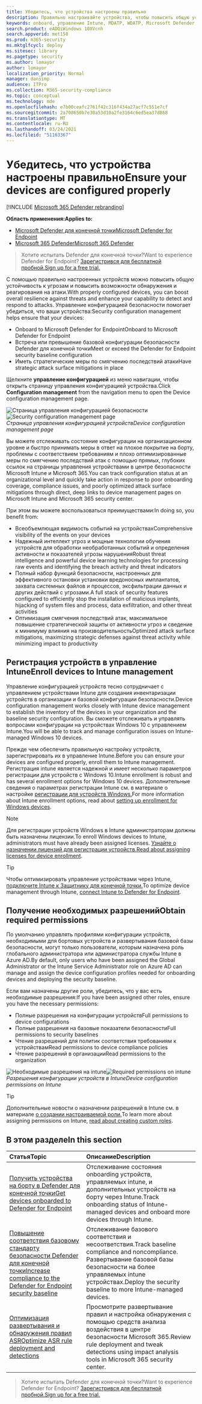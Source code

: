 ```yaml
---
title: Убедитесь, что устройства настроены правильно
description: Правильно настраивайте устройства, чтобы повысить общую устойчивость к угрозам и повысить возможности обнаружения и реагирования на атаки.
keywords: onboard, управление Intune, MDATP, WDATP, Microsoft Defender, Защитник Windows, расширенные средства защиты от угроз, уменьшение поверхности атаки, ASR, базовый уровень безопасности
search.product: eADQiWindows 10XVcnh
search.appverid: met150
ms.prod: m365-security
ms.mktglfcycl: deploy
ms.sitesec: library
ms.pagetype: security
ms.author: lomayor
author: lomayor
localization_priority: Normal
manager: dansimp
audience: ITPro
ms.collection: M365-security-compliance
ms.topic: conceptual
ms.technology: mde
ms.openlocfilehash: e7b00ceafc2761f42c316f434a27acf7c551e7cf
ms.sourcegitcommit: 2a708650b7e30a53d10a2fe3164c6ed5ea37d868
ms.translationtype: MT
ms.contentlocale: ru-RU
ms.lasthandoff: 03/24/2021
ms.locfileid: "51163367"
---
```

# <a name="ensure-your-devices-are-configured-properly"></a><span data-ttu-id="fd882-104">Убедитесь, что устройства настроены правильно</span><span class="sxs-lookup"><span data-stu-id="fd882-104">Ensure your devices are configured properly</span></span>

[!INCLUDE [Microsoft 365 Defender rebranding](../../includes/microsoft-defender.md)]

<span data-ttu-id="fd882-105">**Область применения:**</span><span class="sxs-lookup"><span data-stu-id="fd882-105">**Applies to:**</span></span>
- [<span data-ttu-id="fd882-106">Microsoft Defender для конечной точки</span><span class="sxs-lookup"><span data-stu-id="fd882-106">Microsoft Defender for Endpoint</span></span>](https://go.microsoft.com/fwlink/p/?linkid=2154037)
- [<span data-ttu-id="fd882-107">Microsoft 365 Defender</span><span class="sxs-lookup"><span data-stu-id="fd882-107">Microsoft 365 Defender</span></span>](https://go.microsoft.com/fwlink/?linkid=2118804)

><span data-ttu-id="fd882-108">Хотите испытать Defender для конечной точки?</span><span class="sxs-lookup"><span data-stu-id="fd882-108">Want to experience Defender for Endpoint?</span></span> [<span data-ttu-id="fd882-109">Зарегистрився для бесплатной пробной.</span><span class="sxs-lookup"><span data-stu-id="fd882-109">Sign up for a free trial.</span></span>](https://www.microsoft.com/microsoft-365/windows/microsoft-defender-atp?ocid=docs-wdatp-onboardconfigure-abovefoldlink)

<span data-ttu-id="fd882-110">С помощью правильно настроенных устройств можно повысить общую устойчивость к угрозам и повысить возможности обнаружения и реагирования на атаки.</span><span class="sxs-lookup"><span data-stu-id="fd882-110">With properly configured devices, you can boost overall resilience against threats and enhance your capability to detect and respond to attacks.</span></span> <span data-ttu-id="fd882-111">Управление конфигурацией безопасности помогает убедиться, что ваши устройства:</span><span class="sxs-lookup"><span data-stu-id="fd882-111">Security configuration management helps ensure that your devices:</span></span>

- <span data-ttu-id="fd882-112">Onboard to Microsoft Defender for Endpoint</span><span class="sxs-lookup"><span data-stu-id="fd882-112">Onboard to Microsoft Defender for Endpoint</span></span>
- <span data-ttu-id="fd882-113">Встреча или превышение базовой конфигурации безопасности Defender для конечной точки</span><span class="sxs-lookup"><span data-stu-id="fd882-113">Meet or exceed the Defender for Endpoint security baseline configuration</span></span>
- <span data-ttu-id="fd882-114">Иметь стратегические меры по смягчению последствий атаки</span><span class="sxs-lookup"><span data-stu-id="fd882-114">Have strategic attack surface mitigations in place</span></span>

<span data-ttu-id="fd882-115">Щелкните **управление конфигурацией** из меню навигации, чтобы открыть страницу управления конфигурацией устройства.</span><span class="sxs-lookup"><span data-stu-id="fd882-115">Click **Configuration management** from the navigation menu to open the Device configuration management page.</span></span>

<span data-ttu-id="fd882-116">![Страница управления конфигурацией безопасности](images/secconmgmt_main.png)</span><span class="sxs-lookup"><span data-stu-id="fd882-116">![Security configuration management page](images/secconmgmt_main.png)</span></span><br>
<span data-ttu-id="fd882-117">*Страница управления конфигурацией устройств*</span><span class="sxs-lookup"><span data-stu-id="fd882-117">*Device configuration management page*</span></span>

<span data-ttu-id="fd882-118">Вы можете отслеживать состояние конфигурации на организационном уровне и быстро принимать меры в ответ на плохое покрытие на борту, проблемы с соответствием требованиям и плохо оптимизированные меры по смягчению последствий атак с помощью прямых, глубоких ссылок на страницы управления устройствами в центре безопасности Microsoft Intune и Microsoft 365.</span><span class="sxs-lookup"><span data-stu-id="fd882-118">You can track configuration status at an organizational level and quickly take action in response to poor onboarding coverage, compliance issues, and poorly optimized attack surface mitigations through direct, deep links to device management pages on Microsoft Intune and Microsoft 365 security center.</span></span>

<span data-ttu-id="fd882-119">При этом вы можете воспользоваться преимуществами:</span><span class="sxs-lookup"><span data-stu-id="fd882-119">In doing so, you benefit from:</span></span>
- <span data-ttu-id="fd882-120">Всеобъемлющая видимость событий на устройствах</span><span class="sxs-lookup"><span data-stu-id="fd882-120">Comprehensive visibility of the events on your devices</span></span>
- <span data-ttu-id="fd882-121">Надежный интеллект угроз и мощные технологии обучения устройств для обработки необработанных событий и определения активности и показателей угрозы нарушения</span><span class="sxs-lookup"><span data-stu-id="fd882-121">Robust threat intelligence and powerful device learning technologies for processing raw events and identifying the breach activity and threat indicators</span></span>
- <span data-ttu-id="fd882-122">Полный набор функций безопасности, настроенных для эффективного остановки установки вредоносных имплантатов, захвата системных файлов и процессов, эксфильтрации данных и других действий с угрозами.</span><span class="sxs-lookup"><span data-stu-id="fd882-122">A full stack of security features configured to efficiently stop the installation of malicious implants, hijacking of system files and process, data exfiltration, and other threat activities</span></span>
- <span data-ttu-id="fd882-123">Оптимизация смягчения последствий атак, максимальное повышение стратегической защиты от активности угроз и сведение к минимуму влияния на производительность</span><span class="sxs-lookup"><span data-stu-id="fd882-123">Optimized attack surface mitigations, maximizing strategic defenses against threat activity while minimizing impact to productivity</span></span>

## <a name="enroll-devices-to-intune-management"></a><span data-ttu-id="fd882-124">Регистрация устройств в управление Intune</span><span class="sxs-lookup"><span data-stu-id="fd882-124">Enroll devices to Intune management</span></span>

<span data-ttu-id="fd882-125">Управление конфигурацией устройств тесно сотрудничает с управлением устройствами Intune для создания инвентаризации устройств в организации и базовой конфигурации безопасности.</span><span class="sxs-lookup"><span data-stu-id="fd882-125">Device configuration management works closely with Intune device management to establish the inventory of the devices in your organization and the baseline security configuration.</span></span> <span data-ttu-id="fd882-126">Вы сможете отслеживать и управлять вопросами конфигурации на устройствах Windows 10 с управлением Intune.</span><span class="sxs-lookup"><span data-stu-id="fd882-126">You will be able to track and manage configuration issues on Intune-managed Windows 10 devices.</span></span>

<span data-ttu-id="fd882-127">Прежде чем обеспечить правильную настройку устройств, зарегистрировать их в управление Intune.</span><span class="sxs-lookup"><span data-stu-id="fd882-127">Before you can ensure your devices are configured properly, enroll them to Intune management.</span></span> <span data-ttu-id="fd882-128">Регистрация intune является надежной и имеет несколько параметров регистрации для устройств с Windows 10.</span><span class="sxs-lookup"><span data-stu-id="fd882-128">Intune enrollment is robust and has several enrollment options for Windows 10 devices.</span></span> <span data-ttu-id="fd882-129">Дополнительные сведения о параметрах регистрации Intune см. в материале о настройке [регистрации для устройств Windows.](https://docs.microsoft.com/intune/windows-enroll)</span><span class="sxs-lookup"><span data-stu-id="fd882-129">For more information about Intune enrollment options, read about [setting up enrollment for Windows devices](https://docs.microsoft.com/intune/windows-enroll).</span></span>

>[!NOTE]
><span data-ttu-id="fd882-130">Для регистрации устройств Windows в Intune администраторам должны быть назначены лицензии.</span><span class="sxs-lookup"><span data-stu-id="fd882-130">To enroll Windows devices to Intune, administrators must have already been assigned licenses.</span></span> <span data-ttu-id="fd882-131">[Узнайте о назначении лицензий для регистрации устройств.](https://docs.microsoft.com/intune/licenses-assign)</span><span class="sxs-lookup"><span data-stu-id="fd882-131">[Read about assigning licenses for device enrollment](https://docs.microsoft.com/intune/licenses-assign).</span></span>

>[!TIP] 
><span data-ttu-id="fd882-132">Чтобы оптимизировать управление устройствами через Intune, [подключите Intune к Защитнику для конечной точки.](https://docs.microsoft.com/intune/advanced-threat-protection#enable-windows-defender-atp-in-intune)</span><span class="sxs-lookup"><span data-stu-id="fd882-132">To optimize device management through Intune, [connect Intune to Defender for Endpoint](https://docs.microsoft.com/intune/advanced-threat-protection#enable-windows-defender-atp-in-intune).</span></span>

## <a name="obtain-required-permissions"></a><span data-ttu-id="fd882-133">Получение необходимых разрешений</span><span class="sxs-lookup"><span data-stu-id="fd882-133">Obtain required permissions</span></span>
<span data-ttu-id="fd882-134">По умолчанию управлять профилями конфигурации устройств, необходимыми для бортовых устройств и развертывания базовой базы безопасности, могут только пользователи, которым назначена роль глобального администратора или администратора службы Intune в Azure AD.</span><span class="sxs-lookup"><span data-stu-id="fd882-134">By default, only users who have been assigned the Global Administrator or the Intune Service Administrator role on Azure AD can manage and assign the device configuration profiles needed for onboarding devices and deploying the security baseline.</span></span>

<span data-ttu-id="fd882-135">Если вам назначены другие роли, убедитесь, что у вас есть необходимые разрешения:</span><span class="sxs-lookup"><span data-stu-id="fd882-135">If you have been assigned other roles, ensure you have the necessary permissions:</span></span>

- <span data-ttu-id="fd882-136">Полные разрешения на конфигурации устройств</span><span class="sxs-lookup"><span data-stu-id="fd882-136">Full permissions to device configurations</span></span>
- <span data-ttu-id="fd882-137">Полные разрешения на базовые показатели безопасности</span><span class="sxs-lookup"><span data-stu-id="fd882-137">Full permissions to security baselines</span></span>
- <span data-ttu-id="fd882-138">Чтение разрешений для политик соответствия требованиям к устройствам</span><span class="sxs-lookup"><span data-stu-id="fd882-138">Read permissions to device compliance policies</span></span>
- <span data-ttu-id="fd882-139">Чтение разрешений в организации</span><span class="sxs-lookup"><span data-stu-id="fd882-139">Read permissions to the organization</span></span>

<span data-ttu-id="fd882-140">![Необходимые разрешения на intune](images/secconmgmt_intune_permissions.png)</span><span class="sxs-lookup"><span data-stu-id="fd882-140">![Required permissions on intune](images/secconmgmt_intune_permissions.png)</span></span><br>
<span data-ttu-id="fd882-141">*Разрешения конфигурации устройств в Intune*</span><span class="sxs-lookup"><span data-stu-id="fd882-141">*Device configuration permissions on Intune*</span></span>

>[!TIP] 
><span data-ttu-id="fd882-142">Дополнительные новости о назначении разрешений в Intune см. в материале [о создании настраиваемой роли.](https://docs.microsoft.com/intune/create-custom-role#to-create-a-custom-role)</span><span class="sxs-lookup"><span data-stu-id="fd882-142">To learn more about assigning permissions on Intune, [read about creating custom roles](https://docs.microsoft.com/intune/create-custom-role#to-create-a-custom-role).</span></span>

## <a name="in-this-section"></a><span data-ttu-id="fd882-143">В этом разделе</span><span class="sxs-lookup"><span data-stu-id="fd882-143">In this section</span></span>
<span data-ttu-id="fd882-144">Статья</span><span class="sxs-lookup"><span data-stu-id="fd882-144">Topic</span></span> | <span data-ttu-id="fd882-145">Описание</span><span class="sxs-lookup"><span data-stu-id="fd882-145">Description</span></span>
:---|:---
[<span data-ttu-id="fd882-146">Получить устройства на борту в Defender для конечной точки</span><span class="sxs-lookup"><span data-stu-id="fd882-146">Get devices onboarded to Defender for Endpoint</span></span>](configure-machines-onboarding.md)| <span data-ttu-id="fd882-147">Отслеживание состояния onboarding устройств, управляемых intune, и дополнительных устройств на борту через Intune.</span><span class="sxs-lookup"><span data-stu-id="fd882-147">Track onboarding status of Intune-managed devices and onboard more devices through Intune.</span></span> 
[<span data-ttu-id="fd882-148">Повышение соответствия базовому стандарту безопасности Defender для конечной точки</span><span class="sxs-lookup"><span data-stu-id="fd882-148">Increase compliance to the Defender for Endpoint security baseline</span></span>](configure-machines-security-baseline.md) | <span data-ttu-id="fd882-149">Отслеживание базового соответствия и несоответствия.</span><span class="sxs-lookup"><span data-stu-id="fd882-149">Track baseline compliance and noncompliance.</span></span> <span data-ttu-id="fd882-150">Развертывание базовой базы безопасности на более управляемых intune устройствах.</span><span class="sxs-lookup"><span data-stu-id="fd882-150">Deploy the security baseline to more Intune-managed devices.</span></span>
[<span data-ttu-id="fd882-151">Оптимизация развертывания и обнаружения правил ASR</span><span class="sxs-lookup"><span data-stu-id="fd882-151">Optimize ASR rule deployment and detections</span></span>](configure-machines-asr.md) | <span data-ttu-id="fd882-152">Просмотрите развертывание правил и настройка обнаружения с помощью средств анализа воздействия в центре безопасности Microsoft 365.</span><span class="sxs-lookup"><span data-stu-id="fd882-152">Review rule deployment and tweak detections using impact analysis tools in Microsoft 365 security center.</span></span>

><span data-ttu-id="fd882-153">Хотите испытать Defender для конечной точки?</span><span class="sxs-lookup"><span data-stu-id="fd882-153">Want to experience Defender for Endpoint?</span></span> [<span data-ttu-id="fd882-154">Зарегистрився для бесплатной пробной.</span><span class="sxs-lookup"><span data-stu-id="fd882-154">Sign up for a free trial.</span></span>](https://www.microsoft.com/microsoft-365/windows/microsoft-defender-atp?ocid=docs-wdatp-onboardconfigure-belowfoldlink)

